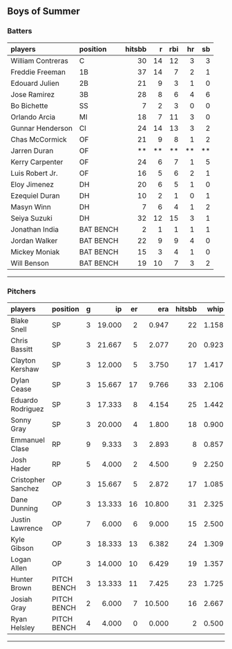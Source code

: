 ## Boys of Summer

### Batters

 
|players           |position  | hitsbb|  r| rbi| hr| sb| 
|:-----------------|:---------|------:|--:|---:|--:|--:| 
|William Contreras |C         |     30| 14|  12|  3|  3| 
|Freddie Freeman   |1B        |     37| 14|   7|  2|  1| 
|Edouard Julien    |2B        |     21|  9|   3|  1|  0| 
|Jose Ramirez      |3B        |     28|  8|   6|  4|  6| 
|Bo Bichette       |SS        |      7|  2|   3|  0|  0| 
|Orlando Arcia     |MI        |     18|  7|  11|  3|  0| 
|Gunnar Henderson  |CI        |     24| 14|  13|  3|  2| 
|Chas McCormick    |OF        |     21|  9|   8|  1|  2| 
|Jarren Duran      |OF        |     **| **|  **| **| **| 
|Kerry Carpenter   |OF        |     24|  6|   7|  1|  5| 
|Luis Robert Jr.   |OF        |     16|  5|   6|  2|  1| 
|Eloy Jimenez      |DH        |     20|  6|   5|  1|  0| 
|Ezequiel Duran    |DH        |     10|  2|   1|  0|  1| 
|Masyn Winn        |DH        |      7|  6|   4|  1|  2| 
|Seiya Suzuki      |DH        |     32| 12|  15|  3|  1| 
|Jonathan India    |BAT BENCH |      2|  1|   1|  1|  1| 
|Jordan Walker     |BAT BENCH |     22|  9|   9|  4|  0| 
|Mickey Moniak     |BAT BENCH |     15|  3|   4|  1|  0| 
|Will Benson       |BAT BENCH |     19| 10|   7|  3|  2| 


* * *

### Pitchers

 
|players            |position    |  g|     ip| er|    era| hitsbb|  whip| so|  w| sv| 
|:------------------|:-----------|--:|------:|--:|------:|------:|-----:|--:|--:|--:| 
|Blake Snell        |SP          |  3| 19.000|  2|  0.947|     22| 1.158| 25|  3|  0| 
|Chris Bassitt      |SP          |  3| 21.667|  5|  2.077|     20| 0.923| 15|  2|  0| 
|Clayton Kershaw    |SP          |  3| 12.000|  5|  3.750|     17| 1.417| 12|  1|  0| 
|Dylan Cease        |SP          |  3| 15.667| 17|  9.766|     33| 2.106| 20|  1|  0| 
|Eduardo Rodriguez  |SP          |  3| 17.333|  8|  4.154|     25| 1.442| 12|  2|  0| 
|Sonny Gray         |SP          |  3| 20.000|  4|  1.800|     18| 0.900| 13|  1|  0| 
|Emmanuel Clase     |RP          |  9|  9.333|  3|  2.893|      8| 0.857|  5|  1|  6| 
|Josh Hader         |RP          |  5|  4.000|  2|  4.500|      9| 2.250|  9|  0|  1| 
|Cristopher Sanchez |OP          |  3| 15.667|  5|  2.872|     17| 1.085| 15|  1|  0| 
|Dane Dunning       |OP          |  3| 13.333| 16| 10.800|     31| 2.325| 14|  0|  0| 
|Justin Lawrence    |OP          |  7|  6.000|  6|  9.000|     15| 2.500|  5|  1|  0| 
|Kyle Gibson        |OP          |  3| 18.333| 13|  6.382|     24| 1.309| 13|  2|  0| 
|Logan Allen        |OP          |  3| 14.000| 10|  6.429|     19| 1.357| 13|  1|  0| 
|Hunter Brown       |PITCH BENCH |  3| 13.333| 11|  7.425|     23| 1.725| 19|  1|  0| 
|Josiah Gray        |PITCH BENCH |  2|  6.000|  7| 10.500|     16| 2.667|  4|  0|  0| 
|Ryan Helsley       |PITCH BENCH |  4|  4.000|  0|  0.000|      2| 0.500|  6|  0|  1| 


* * *


